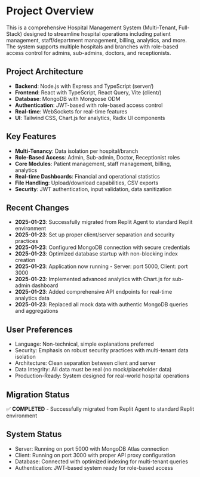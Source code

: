 # Project Overview

This is a comprehensive Hospital Management System (Multi-Tenant, Full-Stack) designed to streamline hospital operations including patient management, staff/department management, billing, analytics, and more. The system supports multiple hospitals and branches with role-based access control for admins, sub-admins, doctors, and receptionists.

## Project Architecture

- **Backend**: Node.js with Express and TypeScript (server/)
- **Frontend**: React with TypeScript, React Query, Vite (client/)
- **Database**: MongoDB with Mongoose ODM
- **Authentication**: JWT-based with role-based access control
- **Real-time**: WebSockets for real-time features
- **UI**: Tailwind CSS, Chart.js for analytics, Radix UI components

## Key Features

- **Multi-Tenancy**: Data isolation per hospital/branch
- **Role-Based Access**: Admin, Sub-admin, Doctor, Receptionist roles
- **Core Modules**: Patient management, staff management, billing, analytics
- **Real-time Dashboards**: Financial and operational statistics
- **File Handling**: Upload/download capabilities, CSV exports
- **Security**: JWT authentication, input validation, data sanitization

## Recent Changes

- **2025-01-23**: Successfully migrated from Replit Agent to standard Replit environment
- **2025-01-23**: Set up proper client/server separation and security practices
- **2025-01-23**: Configured MongoDB connection with secure credentials
- **2025-01-23**: Optimized database startup with non-blocking index creation
- **2025-01-23**: Application now running - Server: port 5000, Client: port 3000
- **2025-01-23**: Implemented advanced analytics with Chart.js for sub-admin dashboard
- **2025-01-23**: Added comprehensive API endpoints for real-time analytics data
- **2025-01-23**: Replaced all mock data with authentic MongoDB queries and aggregations

## User Preferences

- Language: Non-technical, simple explanations preferred
- Security: Emphasis on robust security practices with multi-tenant data isolation
- Architecture: Clean separation between client and server
- Data Integrity: All data must be real (no mock/placeholder data)
- Production-Ready: System designed for real-world hospital operations

## Migration Status

✅ **COMPLETED** - Successfully migrated from Replit Agent to standard Replit environment

## System Status

- Server: Running on port 5000 with MongoDB Atlas connection
- Client: Running on port 3000 with proper API proxy configuration
- Database: Connected with optimized indexing for multi-tenant queries
- Authentication: JWT-based system ready for role-based access